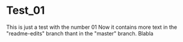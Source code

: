 # Test_01
This is just a test with the number 01
Now it contains more text in the "readme-edits" branch thant in the "master" branch. Blabla
